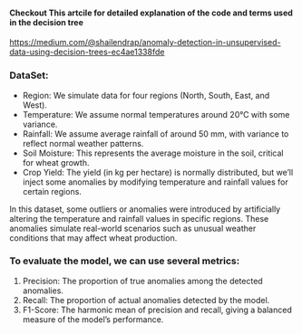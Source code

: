 
#### Checkout This artcile for detailed explanation of the code and terms used in the decision tree

https://medium.com/@shailendrap/anomaly-detection-in-unsupervised-data-using-decision-trees-ec4ae1338fde

### DataSet: 

- Region: We simulate data for four regions (North, South, East, and West).
- Temperature: We assume normal temperatures around 20°C with some variance.
- Rainfall: We assume average rainfall of around 50 mm, with variance to reflect normal weather patterns.
- Soil Moisture: This represents the average moisture in the soil, critical for wheat growth.
- Crop Yield: The yield (in kg per hectare) is normally distributed, but we’ll inject some anomalies by modifying temperature and rainfall values for certain regions.


In this dataset, some outliers or anomalies were introduced by artificially altering the temperature and rainfall values in specific regions. These anomalies simulate real-world scenarios such as unusual weather conditions that may affect wheat production.

### To evaluate the model, we can use several metrics:
1. Precision: The proportion of true anomalies among the detected anomalies.
2. Recall: The proportion of actual anomalies detected by the model.
3. F1-Score: The harmonic mean of precision and recall, giving a balanced measure of the model’s performance.
